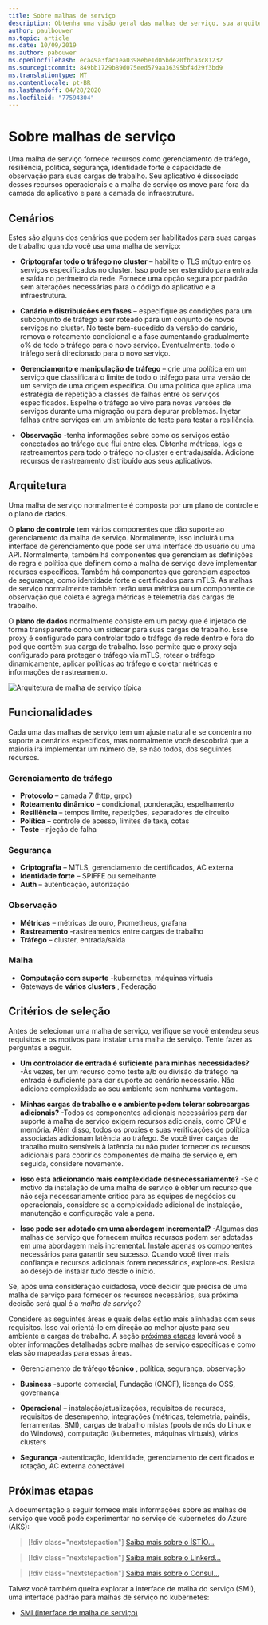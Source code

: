 ```yaml
---
title: Sobre malhas de serviço
description: Obtenha uma visão geral das malhas de serviço, sua arquitetura e seus recursos e quais critérios você deve considerar ao selecionar um para implantar.
author: paulbouwer
ms.topic: article
ms.date: 10/09/2019
ms.author: pabouwer
ms.openlocfilehash: eca49a3fac1ea0398ebe1d05bde20fbca3c81232
ms.sourcegitcommit: 849bb1729b89d075eed579aa36395bf4d29f3bd9
ms.translationtype: MT
ms.contentlocale: pt-BR
ms.lasthandoff: 04/28/2020
ms.locfileid: "77594304"
---
```

# <a name="about-service-meshes"></a>Sobre malhas de serviço

Uma malha de serviço fornece recursos como gerenciamento de tráfego, resiliência, política, segurança, identidade forte e capacidade de observação para suas cargas de trabalho. Seu aplicativo é dissociado desses recursos operacionais e a malha de serviço os move para fora da camada de aplicativo e para a camada de infraestrutura.

## <a name="scenarios"></a>Cenários

Estes são alguns dos cenários que podem ser habilitados para suas cargas de trabalho quando você usa uma malha de serviço:

- **Criptografar todo o tráfego no cluster** – habilite o TLS mútuo entre os serviços especificados no cluster. Isso pode ser estendido para entrada e saída no perímetro da rede. Fornece uma opção segura por padrão sem alterações necessárias para o código do aplicativo e a infraestrutura.

- **Canário e distribuições em fases** – especifique as condições para um subconjunto de tráfego a ser roteado para um conjunto de novos serviços no cluster. No teste bem-sucedido da versão do canário, remova o roteamento condicional e a fase aumentando gradualmente o% de todo o tráfego para o novo serviço. Eventualmente, todo o tráfego será direcionado para o novo serviço.

- **Gerenciamento e manipulação de tráfego** – crie uma política em um serviço que classificará o limite de todo o tráfego para uma versão de um serviço de uma origem específica. Ou uma política que aplica uma estratégia de repetição a classes de falhas entre os serviços especificados. Espelhe o tráfego ao vivo para novas versões de serviços durante uma migração ou para depurar problemas. Injetar falhas entre serviços em um ambiente de teste para testar a resiliência.

- **Observação** -tenha informações sobre como os serviços estão conectados ao tráfego que flui entre eles. Obtenha métricas, logs e rastreamentos para todo o tráfego no cluster e entrada/saída. Adicione recursos de rastreamento distribuído aos seus aplicativos.

## <a name="architecture"></a>Arquitetura

Uma malha de serviço normalmente é composta por um plano de controle e o plano de dados.

O **plano de controle** tem vários componentes que dão suporte ao gerenciamento da malha de serviço. Normalmente, isso incluirá uma interface de gerenciamento que pode ser uma interface do usuário ou uma API. Normalmente, também há componentes que gerenciam as definições de regra e política que definem como a malha de serviço deve implementar recursos específicos. Também há componentes que gerenciam aspectos de segurança, como identidade forte e certificados para mTLS. As malhas de serviço normalmente também terão uma métrica ou um componente de observação que coleta e agrega métricas e telemetria das cargas de trabalho.

O **plano de dados** normalmente consiste em um proxy que é injetado de forma transparente como um sidecar para suas cargas de trabalho. Esse proxy é configurado para controlar todo o tráfego de rede dentro e fora do pod que contém sua carga de trabalho. Isso permite que o proxy seja configurado para proteger o tráfego via mTLS, rotear o tráfego dinamicamente, aplicar políticas ao tráfego e coletar métricas e informações de rastreamento. 

![Arquitetura de malha de serviço típica](media/servicemesh/typical-architecture.png)

## <a name="capabilities"></a>Funcionalidades

Cada uma das malhas de serviço tem um ajuste natural e se concentra no suporte a cenários específicos, mas normalmente você descobrirá que a maioria irá implementar um número de, se não todos, dos seguintes recursos.

### <a name="traffic-management"></a>Gerenciamento de tráfego 

- **Protocolo** – camada 7 (http, grpc)
- **Roteamento dinâmico** – condicional, ponderação, espelhamento
- **Resiliência** – tempos limite, repetições, separadores de circuito
- **Política** – controle de acesso, limites de taxa, cotas
- **Teste** -injeção de falha

### <a name="security"></a>Segurança

- **Criptografia** – MTLS, gerenciamento de certificados, AC externa
- **Identidade forte** – SPIFFE ou semelhante
- **Auth** – autenticação, autorização

### <a name="observability"></a>Observação

- **Métricas** – métricas de ouro, Prometheus, grafana
- **Rastreamento** -rastreamentos entre cargas de trabalho
- **Tráfego** – cluster, entrada/saída

### <a name="mesh"></a>Malha

- **Computação com suporte** -kubernetes, máquinas virtuais
- Gateways de **vários clusters** , Federação

## <a name="selection-criteria"></a>Critérios de seleção

Antes de selecionar uma malha de serviço, verifique se você entendeu seus requisitos e os motivos para instalar uma malha de serviço. Tente fazer as perguntas a seguir.

- **Um controlador de entrada é suficiente para minhas necessidades?** -Às vezes, ter um recurso como teste a/b ou divisão de tráfego na entrada é suficiente para dar suporte ao cenário necessário. Não adicione complexidade ao seu ambiente sem nenhuma vantagem.

- **Minhas cargas de trabalho e o ambiente podem tolerar sobrecargas adicionais?** -Todos os componentes adicionais necessários para dar suporte à malha de serviço exigem recursos adicionais, como CPU e memória. Além disso, todos os proxies e suas verificações de política associadas adicionam latência ao tráfego. Se você tiver cargas de trabalho muito sensíveis à latência ou não puder fornecer os recursos adicionais para cobrir os componentes de malha de serviço e, em seguida, considere novamente.

- **Isso está adicionando mais complexidade desnecessariamente?** -Se o motivo da instalação de uma malha de serviço é obter um recurso que não seja necessariamente crítico para as equipes de negócios ou operacionais, considere se a complexidade adicional de instalação, manutenção e configuração vale a pena.

- **Isso pode ser adotado em uma abordagem incremental?** -Algumas das malhas de serviço que fornecem muitos recursos podem ser adotadas em uma abordagem mais incremental. Instale apenas os componentes necessários para garantir seu sucesso. Quando você tiver mais confiança e recursos adicionais forem necessários, explore-os. Resista ao desejo de instalar *tudo* desde o início.

Se, após uma consideração cuidadosa, você decidir que precisa de uma malha de serviço para fornecer os recursos necessários, sua próxima decisão será qual é a *malha de serviço?*

Considere as seguintes áreas e quais delas estão mais alinhadas com seus requisitos. Isso vai orientá-lo em direção ao melhor ajuste para seu ambiente e cargas de trabalho. A seção [próximas etapas](#next-steps) levará você a obter informações detalhadas sobre malhas de serviço específicas e como elas são mapeadas para essas áreas.

- Gerenciamento de tráfego **técnico** , política, segurança, observação

- **Business** -suporte comercial, Fundação (CNCF), licença do OSS, governança

- **Operacional** – instalação/atualizações, requisitos de recursos, requisitos de desempenho, integrações (métricas, telemetria, painéis, ferramentas, SMI), cargas de trabalho mistas (pools de nós do Linux e do Windows), computação (kubernetes, máquinas virtuais), vários clusters

- **Segurança** -autenticação, identidade, gerenciamento de certificados e rotação, AC externa conectável


## <a name="next-steps"></a>Próximas etapas

A documentação a seguir fornece mais informações sobre as malhas de serviço que você pode experimentar no serviço de kubernetes do Azure (AKS):

> [!div class="nextstepaction"]
> [Saiba mais sobre o İSTİO...][istio-about]

> [!div class="nextstepaction"]
> [Saiba mais sobre o Linkerd...][linkerd-about]

> [!div class="nextstepaction"]
> [Saiba mais sobre o Consul...][consul-about]

Talvez você também queira explorar a interface de malha do serviço (SMI), uma interface padrão para malhas de serviço no kubernetes:

- [SMI (interface de malha de serviço)][smi]


<!-- LINKS - external -->
[smi]: https://smi-spec.io/

<!-- LINKS - internal -->
[istio-about]: ./servicemesh-istio-about.md
[linkerd-about]: ./servicemesh-linkerd-about.md
[consul-about]: ./servicemesh-consul-about.md